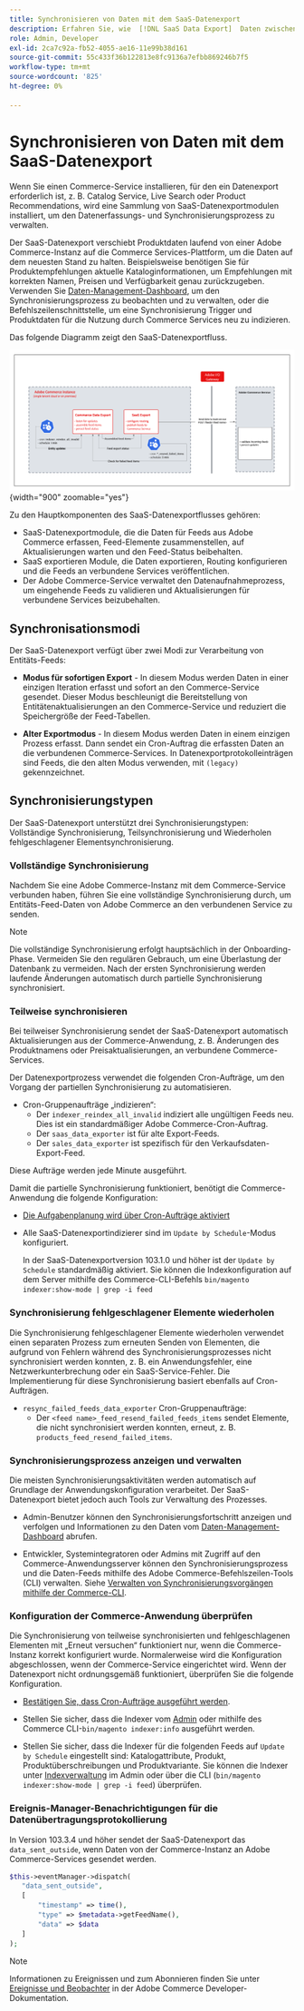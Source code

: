 ```yaml
---
title: Synchronisieren von Daten mit dem SaaS-Datenexport
description: Erfahren Sie, wie  [!DNL SaaS Data Export]  Daten zwischen Adobe Commerce-Instanzen und verbundenen SaaS-Services erfasst und synchronisiert.
role: Admin, Developer
exl-id: 2ca7c92a-fb52-4055-ae16-11e99b38d161
source-git-commit: 55c433f36b122813e8fc9136a7efbb869246b7f5
workflow-type: tm+mt
source-wordcount: '825'
ht-degree: 0%

---
```


# Synchronisieren von Daten mit dem SaaS-Datenexport

Wenn Sie einen Commerce-Service installieren, für den ein Datenexport erforderlich ist, z. B. Catalog Service, Live Search oder Product Recommendations, wird eine Sammlung von SaaS-Datenexportmodulen installiert, um den Datenerfassungs- und Synchronisierungsprozess zu verwalten.

Der SaaS-Datenexport verschiebt Produktdaten laufend von einer Adobe Commerce-Instanz auf die Commerce Services-Plattform, um die Daten auf dem neuesten Stand zu halten. Beispielsweise benötigen Sie für Produktempfehlungen aktuelle Kataloginformationen, um Empfehlungen mit korrekten Namen, Preisen und Verfügbarkeit genau zurückzugeben. Verwenden Sie [Daten-Management-Dashboard](https://experienceleague.adobe.com/en/docs/commerce/user-guides/data-services/catalog-sync), um den Synchronisierungsprozess zu beobachten und zu verwalten, oder die Befehlszeilenschnittstelle, um eine Synchronisierung Trigger und Produktdaten für die Nutzung durch Commerce Services neu zu indizieren.

Das folgende Diagramm zeigt den SaaS-Datenexportfluss.

![SaaS-Datenexporterfassung und -synchronisierungsfluss für Adobe Commerce](assets/data-export-flow.png){width="900" zoomable="yes"}

Zu den Hauptkomponenten des SaaS-Datenexportflusses gehören:

- SaaS-Datenexportmodule, die die Daten für Feeds aus Adobe Commerce erfassen, Feed-Elemente zusammenstellen, auf Aktualisierungen warten und den Feed-Status beibehalten.
- SaaS exportieren Module, die Daten exportieren, Routing konfigurieren und die Feeds an verbundene Services veröffentlichen.
- Der Adobe Commerce-Service verwaltet den Datenaufnahmeprozess, um eingehende Feeds zu validieren und Aktualisierungen für verbundene Services beizubehalten.

## Synchronisationsmodi

Der SaaS-Datenexport verfügt über zwei Modi zur Verarbeitung von Entitäts-Feeds:

- **Modus für sofortigen Export** - In diesem Modus werden Daten in einer einzigen Iteration erfasst und sofort an den Commerce-Service gesendet. Dieser Modus beschleunigt die Bereitstellung von Entitätenaktualisierungen an den Commerce-Service und reduziert die Speichergröße der Feed-Tabellen.

- **Alter Exportmodus** - In diesem Modus werden Daten in einem einzigen Prozess erfasst. Dann sendet ein Cron-Auftrag die erfassten Daten an die verbundenen Commerce-Services. In Datenexportprotokolleinträgen sind Feeds, die den alten Modus verwenden, mit `(legacy)` gekennzeichnet.

## Synchronisierungstypen

Der SaaS-Datenexport unterstützt drei Synchronisierungstypen: Vollständige Synchronisierung, Teilsynchronisierung und Wiederholen fehlgeschlagener Elementsynchronisierung.

### Vollständige Synchronisierung

Nachdem Sie eine Adobe Commerce-Instanz mit dem Commerce-Service verbunden haben, führen Sie eine vollständige Synchronisierung durch, um Entitäts-Feed-Daten von Adobe Commerce an den verbundenen Service zu senden.

>[!NOTE]
>
>Die vollständige Synchronisierung erfolgt hauptsächlich in der Onboarding-Phase. Vermeiden Sie den regulären Gebrauch, um eine Überlastung der Datenbank zu vermeiden. Nach der ersten Synchronisierung werden laufende Änderungen automatisch durch partielle Synchronisierung synchronisiert.

### Teilweise synchronisieren

Bei teilweiser Synchronisierung sendet der SaaS-Datenexport automatisch Aktualisierungen aus der Commerce-Anwendung, z. B. Änderungen des Produktnamens oder Preisaktualisierungen, an verbundene Commerce-Services.

Der Datenexportprozess verwendet die folgenden Cron-Aufträge, um den Vorgang der partiellen Synchronisierung zu automatisieren.

- Cron-Gruppenaufträge „indizieren“:
   - Der `indexer_reindex_all_invalid` indiziert alle ungültigen Feeds neu. Dies ist ein standardmäßiger Adobe Commerce-Cron-Auftrag.
   - Der `saas_data_exporter` ist für alte Export-Feeds.
   - Der `sales_data_exporter` ist spezifisch für den Verkaufsdaten-Export-Feed.

Diese Aufträge werden jede Minute ausgeführt.

Damit die partielle Synchronisierung funktioniert, benötigt die Commerce-Anwendung die folgende Konfiguration:

- [Die Aufgabenplanung wird über Cron-Aufträge aktiviert](https://experienceleague.adobe.com/docs/commerce-operations/installation-guide/next-steps/configuration.html)

- Alle SaaS-Datenexportindizierer sind im `Update by Schedule`-Modus konfiguriert.

  In der SaaS-Datenexportversion 103.1.0 und höher ist der `Update by Schedule` standardmäßig aktiviert. Sie können die Indexkonfiguration auf dem Server mithilfe des Commerce-CLI-Befehls `bin/magento indexer:show-mode | grep -i feed`

### Synchronisierung fehlgeschlagener Elemente wiederholen

Die Synchronisierung fehlgeschlagener Elemente wiederholen verwendet einen separaten Prozess zum erneuten Senden von Elementen, die aufgrund von Fehlern während des Synchronisierungsprozesses nicht synchronisiert werden konnten, z. B. ein Anwendungsfehler, eine Netzwerkunterbrechung oder ein SaaS-Service-Fehler. Die Implementierung für diese Synchronisierung basiert ebenfalls auf Cron-Aufträgen.

- `resync_failed_feeds_data_exporter` Cron-Gruppenaufträge:
   - Der `<feed name>_feed_resend_failed_feeds_items` sendet Elemente, die nicht synchronisiert werden konnten, erneut, z. B. `products_feed_resend_failed_items`.

### Synchronisierungsprozess anzeigen und verwalten

Die meisten Synchronisierungsaktivitäten werden automatisch auf Grundlage der Anwendungskonfiguration verarbeitet. Der SaaS-Datenexport bietet jedoch auch Tools zur Verwaltung des Prozesses.

- Admin-Benutzer können den Synchronisierungsfortschritt anzeigen und verfolgen und Informationen zu den Daten vom [Daten-Management-Dashboard](https://experienceleague.adobe.com/en/docs/commerce-admin/systems/data-transfer/data-dashboard) abrufen.

- Entwickler, Systemintegratoren oder Admins mit Zugriff auf den Commerce-Anwendungsserver können den Synchronisierungsprozess und die Daten-Feeds mithilfe des Adobe Commerce-Befehlszeilen-Tools (CLI) verwalten. Siehe [Verwalten von Synchronisierungsvorgängen mithilfe der Commerce-CLI](data-export-cli-commands.md).

### Konfiguration der Commerce-Anwendung überprüfen

Die Synchronisierung von teilweise synchronisierten und fehlgeschlagenen Elementen mit „Erneut versuchen“ funktioniert nur, wenn die Commerce-Instanz korrekt konfiguriert wurde. Normalerweise wird die Konfiguration abgeschlossen, wenn der Commerce-Service eingerichtet wird. Wenn der Datenexport nicht ordnungsgemäß funktioniert, überprüfen Sie die folgende Konfiguration.

- [Bestätigen Sie, dass Cron-Aufträge ausgeführt werden](https://experienceleague.adobe.com/en/docs/commerce-knowledge-base/kb/troubleshooting/miscellaneous/cron-readiness-check-issues).

- Stellen Sie sicher, dass die Indexer vom [Admin](https://experienceleague.adobe.com/en/docs/commerce-admin/systems/tools/index-management) oder mithilfe des Commerce CLI-`bin/magento indexer:info` ausgeführt werden.

- Stellen Sie sicher, dass die Indexer für die folgenden Feeds auf `Update by Schedule` eingestellt sind: Katalogattribute, Produkt, Produktüberschreibungen und Produktvariante. Sie können die Indexer unter [Indexverwaltung](https://experienceleague.adobe.com/en/docs/commerce-admin/systems/tools/index-management) im Admin oder über die CLI (`bin/magento indexer:show-mode | grep -i feed`) überprüfen.

### Ereignis-Manager-Benachrichtigungen für die Datenübertragungsprotokollierung

In Version 103.3.4 und höher sendet der SaaS-Datenexport das `data_sent_outside`, wenn Daten von der Commerce-Instanz an Adobe Commerce-Services gesendet werden.

```php
$this->eventManager->dispatch(
   "data_sent_outside",
   [
       "timestamp" => time(),
       "type" => $metadata->getFeedName(),
       "data" => $data
   ]
);
```

>[!NOTE]
>
>Informationen zu Ereignissen und zum Abonnieren finden Sie unter [Ereignisse und Beobachter](https://developer.adobe.com/commerce/php/development/components/events-and-observers) in der Adobe Commerce Developer-Dokumentation.
